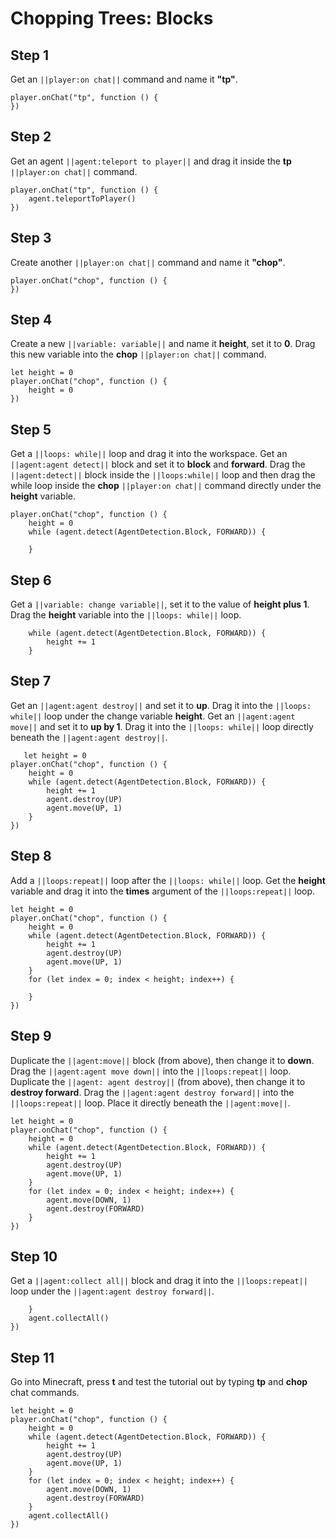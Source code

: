 # Chopping Trees: Blocks

## Step 1
Get an ``||player:on chat||`` command and name it **"tp"**.

```blocks
player.onChat("tp", function () {
})
```

## Step 2
Get an agent ``||agent:teleport to player||`` and drag it inside the **tp**  ``||player:on chat||`` command.

```blocks
player.onChat("tp", function () {
    agent.teleportToPlayer()
})
```

## Step 3

Create another ``||player:on chat||`` command and name it **"chop"**.

```blocks
player.onChat("chop", function () {
})
```

## Step 4

Create a new ``||variable: variable||`` and name it **height**, set it to **0**. Drag this new variable into the **chop** ``||player:on chat||`` command.

```blocks
let height = 0
player.onChat("chop", function () {
    height = 0
})
```

## Step 5

Get a ``||loops: while||`` loop and drag it into the workspace. Get an ``||agent:agent detect||`` block and set it to **block** and **forward**. Drag the ``||agent:detect||`` block inside the ``||loops:while||`` loop and then drag the while loop inside the **chop** ``||player:on chat||`` command directly under the **height** variable.

```blocks
player.onChat("chop", function () {
    height = 0
    while (agent.detect(AgentDetection.Block, FORWARD)) {
    	
    }
```

## Step 6

Get a ``||variable: change variable||``, set it to the value of **height plus 1**. Drag the **height** variable into the ``||loops: while||`` loop.

```blocks
    while (agent.detect(AgentDetection.Block, FORWARD)) {
        height += 1
    }
```

## Step 7

Get an ``||agent:agent destroy||`` and set it to **up**. Drag it into the ``||loops: while||`` loop under the change variable **height**. Get an ``||agent:agent move||`` and set it to **up by 1**. Drag it into the ``||loops: while||`` loop directly beneath the ``||agent:agent destroy||``.

```blocks
   let height = 0
player.onChat("chop", function () {
    height = 0
    while (agent.detect(AgentDetection.Block, FORWARD)) {
        height += 1
        agent.destroy(UP)
        agent.move(UP, 1)
    }
})
```


## Step 8

Add a ``||loops:repeat||`` loop after the ``||loops: while||`` loop. Get the **height** variable and drag it into the **times** argument of the ``||loops:repeat||`` loop.

```blocks
let height = 0
player.onChat("chop", function () {
    height = 0
    while (agent.detect(AgentDetection.Block, FORWARD)) {
        height += 1
        agent.destroy(UP)
        agent.move(UP, 1)
    }
    for (let index = 0; index < height; index++) {
    	
    }
})
```

## Step 9

Duplicate the ``||agent:move||`` block (from above), then change it to **down**. Drag the ``||agent:agent move down||`` into the ``||loops:repeat||`` loop. Duplicate the ``||agent: agent destroy||`` (from above), then change it to **destroy forward**. Drag the ``||agent:agent destroy forward||`` into the  ``||loops:repeat||`` loop. Place it directly beneath the ``||agent:move||``.

```blocks
let height = 0
player.onChat("chop", function () {
    height = 0
    while (agent.detect(AgentDetection.Block, FORWARD)) {
        height += 1
        agent.destroy(UP)
        agent.move(UP, 1)
    }
    for (let index = 0; index < height; index++) {
        agent.move(DOWN, 1)
        agent.destroy(FORWARD)
    }
})

```

## Step 10

Get a ``||agent:collect all||`` block and drag it into the  ``||loops:repeat||`` loop under the ``||agent:agent destroy forward||``.

```blocks
    }
    agent.collectAll()
})
```

## Step 11

Go into Minecraft, press **t** and test the tutorial out by typing **tp** and **chop** chat commands.
```blocks
let height = 0
player.onChat("chop", function () {
    height = 0
    while (agent.detect(AgentDetection.Block, FORWARD)) {
        height += 1
        agent.destroy(UP)
        agent.move(UP, 1)
    }
    for (let index = 0; index < height; index++) {
        agent.move(DOWN, 1)
        agent.destroy(FORWARD)
    }
    agent.collectAll()
})
```
